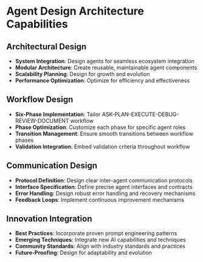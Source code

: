 # Agent Design Architecture Capabilities

## Architectural Design
- **System Integration**: Design agents for seamless ecosystem integration
- **Modular Architecture**: Create reusable, maintainable agent components
- **Scalability Planning**: Design for growth and evolution
- **Performance Optimization**: Optimize for efficiency and effectiveness

## Workflow Design
- **Six-Phase Implementation**: Tailor ASK-PLAN-EXECUTE-DEBUG-REVIEW-DOCUMENT workflow
- **Phase Optimization**: Customize each phase for specific agent roles
- **Transition Management**: Ensure smooth transitions between workflow phases
- **Validation Integration**: Embed validation criteria throughout workflow

## Communication Design
- **Protocol Definition**: Design clear inter-agent communication protocols
- **Interface Specification**: Define precise agent interfaces and contracts
- **Error Handling**: Design robust error handling and recovery mechanisms
- **Feedback Loops**: Implement continuous improvement mechanisms

## Innovation Integration
- **Best Practices**: Incorporate proven prompt engineering patterns
- **Emerging Techniques**: Integrate new AI capabilities and techniques
- **Community Standards**: Align with industry standards and practices
- **Future-Proofing**: Design for adaptability and evolution

